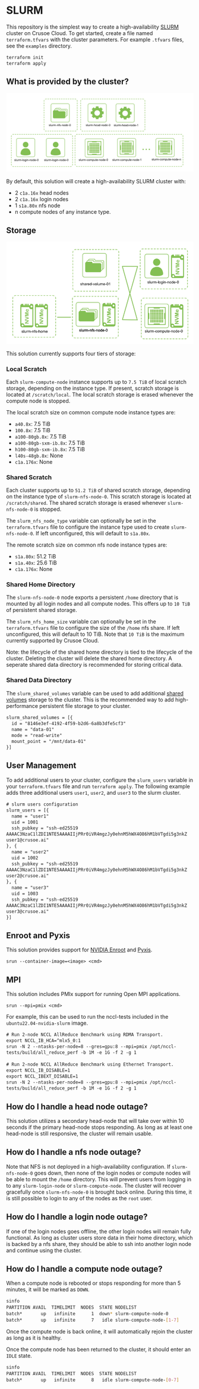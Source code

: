 # SLURM
This repository is the simplest way to create a high-availability
[SLURM](https://slurm.schedmd.com/quickstart.html) cluster on Crusoe Cloud.
To get started, create a file named `terraform.tfvars` with the cluster
parameters. For example `.tfvars` files, see the `examples` directory.
```
terraform init
terraform apply
```

## What is provided by the cluster?
![cluster architecture](docs/img/slurm.png)

By default, this solution will create a high-availability SLURM cluster with:
* 2 `c1a.16x` head nodes
* 2 `c1a.16x` login nodes
* 1 `s1a.80x` nfs node
* n compute nodes of any instance type.

## Storage
![storage architecture](docs/img/slurm-storage.png)

This solution currently supports four tiers of storage:

### Local Scratch
Each `slurm-compute-node` instance supports up to `7.5 TiB` of local scratch
storage, depending on the instance type. If present, scratch storage is located
at `/scratch/local`.  The local scratch storage is erased whenever the compute
node is stopped.

The local scratch size on common compute node instance types are:
* `a40.8x`: 7.5 TiB
* `100.8x`: 7.5 TiB
* `a100-80gb.8x`: 7.5 TiB
* `a100-80gb-sxm-ib.8x`: 7.5 TiB
* `h100-80gb-sxm-ib.8x`: 7.5 TiB
* `l40s-48gb.8x`: None
* `c1a.176x`: None

### Shared Scratch
Each cluster supports up to `51.2 TiB` of shared scratch storage, depending on
the instance type of `slurm-nfs-node-0`. This scratch storage is located at
`/scratch/shared`. The shared scratch storage is erased whenever
`slurm-nfs-node-0` is stopped.

The `slurm_nfs_node_type` variable can optionally be set in the `terraform.tfvars` file
to configure the instance type used to create `slurm-nfs-node-0`. If left unconfigured,
this will default to `s1a.80x`.

The remote scratch size on common nfs node instance types are:
* `s1a.80x`: 51.2 TiB
* `s1a.40x`: 25.6 TiB
* `c1a.176x`: None

### Shared Home Directory
The `slurm-nfs-node-0` node exports a persistent `/home` directory that is mounted by
all login nodes and all compute nodes. This offers up to `10 TiB` of persistent shared
storage.

The `slurm_nfs_home_size` variable can optionally be set in the `terraform.tfvars` file
to configure the size of the `/home` nfs share. If left unconfigured, this will default
to 10 TiB. Note that `10 TiB` is the maximum currently supported by Crusoe Cloud.

Note: the lifecycle of the shared home directory is tied to the lifecycle of the cluster.
Deleting the cluster will delete the shared home directory. A seperate shared data
directory is recommended for storing critical data.

### Shared Data Directory
The `slurm_shared_volumes` variable can be used to add additional
[shared volumes](https://docs.crusoecloud.com/storage/disks/managing-shared-disks/index.html) storage
to the cluster. This is the recommended way to add high-performance persistent file storage
to your cluster.

```
slurm_shared_volumes = [{
  id = "8146e3ef-4192-4f59-b2d6-6a8b3dfe5cf3"
  name = "data-01"
  mode = "read-write"
  mount_point = "/mnt/data-01"
}]
```

## User Management
To add additional users to your cluster, configure the `slurm_users` variable in your
`terraform.tfvars` file and run `terraform apply`. The following example adds three
additional users `user1`, `user2`, and `user3` to the slurm cluster.
```
# slurm users configuration
slurm_users = [{
  name = "user1"
  uid = 1001
  ssh_pubkey = "ssh-ed25519 AAAAC3NzaC1lZDI1NTE5AAAAIIjPRr0iVR4mgzJy0ehnM5hWX4O86hM1bVTgdi5g3nkZ user1@crusoe.ai"
}, {
  name = "user2"
  uid = 1002
  ssh_pubkey = "ssh-ed25519 AAAAC3NzaC1lZDI1NTE5AAAAIIjPRr0iVR4mgzJy0ehnM5hWX4O86hM1bVTgdi5g3nkZ user2@crusoe.ai"
}, {
  name = "user3"
  uid = 1003
  ssh_pubkey = "ssh-ed25519 AAAAC3NzaC1lZDI1NTE5AAAAIIjPRr0iVR4mgzJy0ehnM5hWX4O86hM1bVTgdi5g3nkZ user3@crusoe.ai"
}]
```

## Enroot and Pyxis
This solution provides support for [NVIDIA Enroot](https://github.com/nvidia/enroot)
and [Pyxis](https://github.com/NVIDIA/pyxis).
```
srun --container-image=<image> <cmd>
```

## MPI
This solution includes PMIx support for running Open MPI applications.
```
srun --mpi=pmix <cmd>
```

For example, this can be used to run the nccl-tests included in the `ubuntu22.04-nvidia-slurm` image.
```
# Run 2-node NCCL AllReduce Benchmark using RDMA Transport.
export NCCL_IB_HCA=^mlx5_0:1
srun -N 2 --ntasks-per-node=8 --gres=gpu:8 --mpi=pmix /opt/nccl-tests/build/all_reduce_perf -b 1M -e 1G -f 2 -g 1

# Run 2-node NCCL AllReduce Benchmark using Ethernet Transport.
export NCCL_IB_DISABLE=1
export NCCL_IBEXT_DISABLE=1
srun -N 2 --ntasks-per-node=8 --gres=gpu:8 --mpi=pmix /opt/nccl-tests/build/all_reduce_perf -b 1M -e 1G -f 2 -g 1
```

## How do I handle a head node outage?
This solution utilizes a secondary head-node that will take over within 10
seconds if the primary head-node stops responding. As long as at least one
head-node is still responsive, the cluster will remain usable.

## How do I handle a nfs node outage?
Note that NFS is not deployed in a high-availability configuration.
If `slurm-nfs-node-0` goes down, then none of the login nodes or compute
nodes will be able to mount the `/home` directory. This will prevent users
from logging in to any `slurm-login-node` or `slurm-compute-node`. The cluster
will recover gracefully once `slurm-nfs-node-0` is brought back online. 
During this time, it is still possible to login to any of the nodes as
the `root` user.

## How do I handle a login node outage?
If one of the login nodes goes offline, the other login nodes will remain
fully functional. As long as cluster users store data in their home directory,
which is backed by a nfs share, they should be able to ssh into another login
node and continue using the cluster.

## How do I handle a compute node outage?
When a compute node is rebooted or stops responding for more than 5 minutes,
it will be marked as `DOWN`.

```bash
sinfo
PARTITION AVAIL  TIMELIMIT  NODES  STATE NODELIST
batch*       up   infinite      1  down* slurm-compute-node-0
batch*       up   infinite      7   idle slurm-compute-node-[1-7]
```

Once the compute node is back online, it will automatically rejoin the
cluster as long as it is healthy.

Once the compute node has been returned to the cluster, it should enter an `IDLE` state.
```bash
sinfo
PARTITION AVAIL  TIMELIMIT  NODES  STATE NODELIST
batch*       up   infinite      8   idle slurm-compute-node-[0-7]
```
